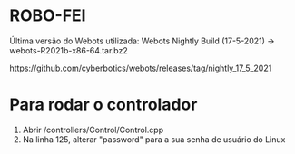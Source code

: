 # ROBO-FEI

Última versão do Webots utilizada: Webots Nightly Build (17-5-2021) -> webots-R2021b-x86-64.tar.bz2

https://github.com/cyberbotics/webots/releases/tag/nightly_17_5_2021


# Para rodar o controlador

1. Abrir  /controllers/Control/Control.cpp
2. Na linha 125, alterar "password" para a sua senha de usuário do Linux